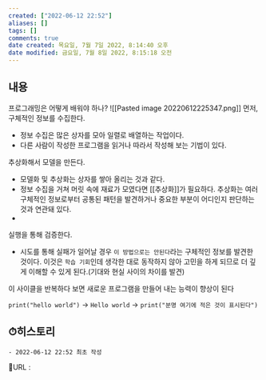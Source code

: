 ```yaml
---
created: ["2022-06-12 22:52"]
aliases: []
tags: []
comments: true
date created: 목요일, 7월 7일 2022, 8:14:40 오후
date modified: 금요일, 7월 8일 2022, 8:15:18 오전
---
```


## 내용
프로그래밍은 어떻게 배워야 하나?
![[Pasted image 20220612225347.png]] 
먼저, 구체적인 정보를 수집한다.
- 정보 수집은 많은 상자를 모아 일렬로 배열하는 작업이다.
- 다른 사람이 작성한 프로그램을 읽거나 따라서 작성해 보는 기법이 있다.


추상화해서 모델을 만든다.
- 모델화 및 추상화는 상자를 쌓아 올리는 것과 같다.
- 정보 수집을 거쳐 머릿 속에 재료가 모였다면 [[추상화]]가 필요하다. 추상화는 여러 구체적인 정보로부터 공통된 패턴을 발견하거나 중요한 부분이 어디인지 판단하는 것과 연관돼 있다.
- 

실행을 통해 검증한다.
- 시도를 통해 실패가 일어날 경우 `이 방법으로는 안된다`라는 구체적인 정보를 발견한 것이다. 이것은 `학습 기회`인데 생각한 대로 동작하지 않아 고민을 하게 되므로 더 깊게 이해할 수 있게 된다.(기대와 현실 사이의 차이를 발견)

이 사이클을 반복하다 보면 새로운 프로그램을 만들어 내는 능력이 향상이 된다

`print("hello world")` -> `Hello world`  -> `print("분명 여기에 적은 것이 표시된다")`
## ⏱히스토리
	- 2022-06-12 22:52 최초 작성


📙URL :